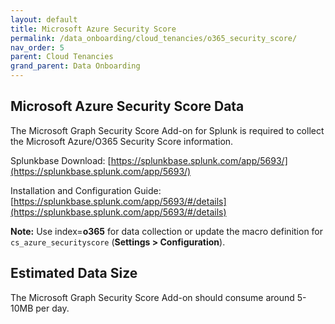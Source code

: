 ```yaml
---
layout: default
title: Microsoft Azure Security Score
permalink: /data_onboarding/cloud_tenancies/o365_security_score/
nav_order: 5
parent: Cloud Tenancies 
grand_parent: Data Onboarding
---
```


## **Microsoft Azure Security Score Data**

The Microsoft Graph Security Score Add-on for Splunk is required to collect the Microsoft Azure/O365 Security Score information. 

Splunkbase Download: 
[https://splunkbase.splunk.com/app/5693/](https://splunkbase.splunk.com/app/5693/) 

Installation and Configuration Guide: 
[https://splunkbase.splunk.com/app/5693/#/details](https://splunkbase.splunk.com/app/5693/#/details) 

**Note:** Use index=**o365** for data collection or update the macro definition for `cs_azure_securityscore` (**Settings > Configuration**).

## Estimated Data Size
The Microsoft Graph Security Score Add-on should consume around 5-10MB per day. 
